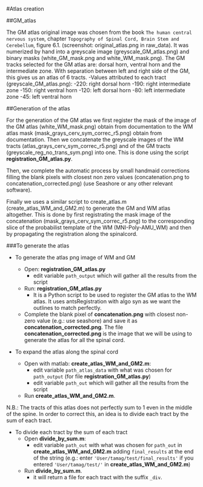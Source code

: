 #Atlas creation


##GM_atlas

The GM atlas original image was chosen from the book ``The human central nervous system``, chapter ``Topography of Spinal Cord, Brain Stem and Cerebellum``, figure 6.1. (screenshot: original_atlas.png in raw_data).
It was numerized by hand into a greyscale image (greyscale_GM_atlas.png) and binary masks (white_GM_mask.png and white_WM_mask.png). 
The GM tracks selected for the GM atlas are: dorsal horn, ventral horn and the intermediate zone. With separation between left and right side of the GM, this gives us an atlas of 6 tracts.
-Values attributed to each tract (greyscale_GM_atlas.png):
  -220: right dorsal horn
  -190: right intermediate zone
  -150: right ventral horn
  -120: left dorsal horn
  -80: left intermediate zone
  -45: left ventral horn



##Generation of the atlas

For the generation of the GM atlas we first register the mask of the image of the GM atlas (white_WM_mask.png) obtain
from documentation to the WM atlas mask (mask_grays_cerv_sym_correc_r5.png) obtain from documentation. Then we
concatenate the greyscale images of the WM tracts (atlas_grays_cerv_sym_correc_r5.png) and of the GM tracts
(greyscale_reg_no_trans_sym.png) into one. This is done using the script **registration_GM_atlas.py**.

Then, we complete the automatic process by small handmaid corrections filling the blank pixels with closest non
zero values (concatenation.png to concatenation_corrected.png) (use Seashore or any other relevant software).

Finally we uses a similar script to create_atlas.m (create_atlas_WM_and_GM2.m) to generate the GM and WM atlas altogether.
This is done by first registrating the mask image of the concatenation (mask_grays_cerv_sym_correc_r5.png) to the
corresponding slice of the probabilist template of the WM (MNI-Poly-AMU_WM) and then by propagating the registration
along the spinalcord.



###To generate the atlas

- To generate the atlas png image of WM and GM
  - Open: **registration_GM_atlas.py**
    - edit variable ``path_output`` which will gather all the results from the script
  - Run: **registration_GM_atlas.py**
    - It is a Python script to be used to register the GM atlas to the WM atlas. It uses antsRegistration with algo syn as
    we want the outlines to match perfectly.
  - Complete the blank pixel of **concatenation.png** with closest non-zero value (e.g.: use seashore) and save it as
      **concatenation_corrected.png**.
  The file **concatenation_corrected.png** is the image that we will be using to generate the atlas for all the spinal cord.

- To expand the atlas along the spinal cord
  - Open with matlab: **create_atlas_WM_and_GM2.m**:
    - edit variable ``path_atlas_data`` with what was chosen for ``path_output`` (for file **registration_GM_atlas.py**)
    - edit variable ``path_out`` which will gather all the results from the script
  - Run **create_atlas_WM_and_GM2.m**.

N.B.: The tracts of this atlas does not perfectly sum to 1 even in the middle of the spine. In order to correct
this, an idea is to divide each tract by the sum of each tract.

- To divide each tract by the sum of each tract
  - Open **divide_by_sum.m**:
    - edit variable ``path_out`` with what was chosen for ``path_out`` in **create_atlas_WM_and_GM2.m** adding
    ``final_results`` at the end of the string (e.g.: enter ``'User/tamag/test/final_results'`` if you entered
    ``'User/tamag/test/'`` in **create_atlas_WM_and_GM2.m**)
  - Run **divide_by_sum.m**.
    - it will return a file for each tract with the suffix ``_div``.





